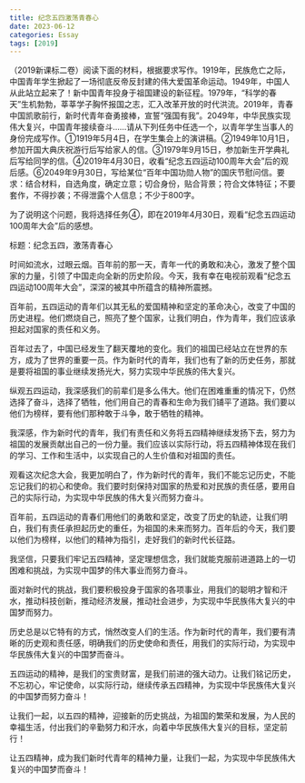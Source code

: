 ```yaml
---
title: 纪念五四激荡青春心
date: 2023-06-12
categories: Essay
tags: [2019]
---
```




 （2019新课标二卷）阅读下面的材料，根据要求写作。1919年，民族危亡之际，中国青年学生掀起了一场彻底反帝反封建的伟大爱国革命运动。1949年，中国人从此站立起来了！新中国青年投身于祖国建设的新征程。1979年，“科学的春天”生机勃勃，莘莘学子胸怀报国之志，汇入改革开放的时代洪流。2019年，青春中国凯歌前行，新时代青年奋勇接棒，宣誓“强国有我”。2049年，中华民族实现伟大复兴，中国青年接续奋斗……请从下列任务中任选一个，以青年学生当事人的身份完成写作。①1919年5月4日，在学生集会上的演讲稿。②1949年10月1日，参加开国大典庆祝游行后写给家人的信。③1979年9月15日，参加新生开学典礼后写给同学的信。④2019年4月30日，收看“纪念五四运动100周年大会”后的观后感。⑥2049年9月30日，写给某位“百年中国功勋人物”的国庆节慰问信。要求：结合材料，自选角度，确定立意；切合身份，贴合背景；符合文体特征；不要套作，不得抄袭；不得泄露个人信息；不少于800字。

为了说明这个问题，我将选择任务④，即在2019年4月30日，观看“纪念五四运动100周年大会”后的感想。

标题：纪念五四，激荡青春心

时间如流水，过眼云烟。百年前的那一天，青年一代的勇敢和决心，激发了整个国家的力量，引领了中国走向全新的历史阶段。今天，我有幸在电视前观看“纪念五四运动100周年大会”，深深的被其中所蕴含的精神所震撼。

百年前，五四运动的青年们以其无私的爱国精神和坚定的革命决心，改变了中国的历史进程。他们燃烧自己，照亮了整个国家，让我们明白，作为青年，我们应该承担起对国家的责任和义务。

百年过去了，中国已经发生了翻天覆地的变化。我们的祖国已经站立在世界的东方，成为了世界的重要一员。作为新时代的青年，我们也有了新的历史任务，那就是要将祖国的事业继续发扬光大，努力实现中华民族的伟大复兴。

纵观五四运动，我深感我们的前辈们是多么伟大。他们在困难重重的情况下，仍然选择了奋斗，选择了牺牲，他们用自己的青春和生命为我们铺平了道路。我们要以他们为榜样，要有他们那种敢于斗争，敢于牺牲的精神。

我深感，作为新时代的青年，我们有责任和义务将五四精神继续发扬下去，努力为祖国的发展贡献出自己的一份力量。我们应该以实际行动，将五四精神体现在我们的学习、工作和生活中，以实现自己的人生价值和对祖国的责任。

观看这次纪念大会，我更加明白了，作为新时代的青年，我们不能忘记历史，不能忘记我们的初心和使命。我们要时刻保持对国家的热爱和对民族的责任感，要用自己的实际行动，为实现中华民族的伟大复兴而努力奋斗。

百年前，五四运动的青春们用他们的勇敢和坚定，改变了历史的轨迹，让我们明白，我们有责任承担起历史的重任，为祖国的未来而努力。百年后的今天，我们要以他们为榜样，以他们的精神为指引，走好我们的新时代长征路。

我坚信，只要我们牢记五四精神，坚定理想信念，我们就能克服前进道路上的一切困难和挑战，为实现中国梦的伟大事业而努力奋斗。

面对新时代的挑战，我们要积极投身于国家的各项事业，用我们的聪明才智和汗水，推动科技创新，推动经济发展，推动社会进步，为实现中华民族伟大复兴的中国梦而努力。

历史总是以它特有的方式，悄然改变人们的生活。作为新时代的青年，我们要有清晰的历史观和责任感，明确我们的历史使命和责任，用我们的实际行动，为实现中华民族伟大复兴的中国梦而奋斗。

五四运动的精神，是我们的宝贵财富，是我们前进的强大动力。让我们铭记历史，不忘初心，牢记使命，以实际行动，继续传承五四精神，为实现中华民族伟大复兴的中国梦而努力奋斗！

让我们一起，以五四的精神，迎接新的历史挑战，为祖国的繁荣和发展，为人民的幸福生活，付出我们的辛勤努力和汗水，向着中华民族伟大复兴的目标，坚定前行！

让五四精神，成为我们新时代青年的精神力量，让我们一起，为实现中华民族伟大复兴的中国梦而奋斗！